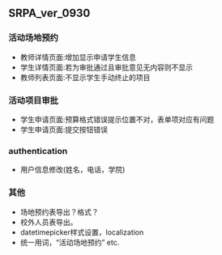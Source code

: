 ## SRPA_ver_0930
### 活动场地预约

* 教师详情页面:增加显示申请学生信息
* 学生详情页面:若为审批通过且审批意见无内容则不显示
* 教师列表页面:不显示学生手动终止的项目


### 活动项目审批

* 学生申请页面:预算格式错误提示位置不对，表单项对应有问题
* 学生申请页面:提交按钮错误

### authentication

* 用户信息修改(姓名，电话，学院)

### 其他

* 场地预约表导出？格式？
* 校外人员表导出。
* datetimepicker样式设置，localization
* 统一用词，“活动场地预约” etc.